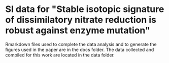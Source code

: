# SI data for "Stable isotopic signature of dissimilatory nitrate reduction is robust against enzyme mutation"

Rmarkdown files used to complete the data analysis and to generate the figures used in the paper are in the docs folder. The data collected and compiled for this work are located in the data folder.